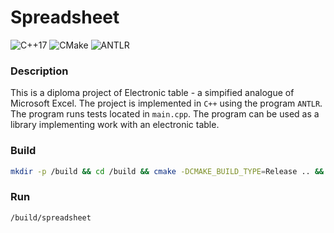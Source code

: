 # Spreadsheet

![C++17](https://img.shields.io/badge/С++17-00599C)
![CMake](https://img.shields.io/badge/CMake-D1242F)
![ANTLR](https://img.shields.io/badge/ANTLR-222222)

### Description
This is a diploma project of Electronic table - a simpified analogue of Microsoft Excel. The project is implemented in `C++` using the program `ANTLR`. The program runs tests located in `main.cpp`. The program can be used as a library implementing work with an electronic table. 

### Build
```Bash
mkdir -p /build && cd /build && cmake -DCMAKE_BUILD_TYPE=Release .. && cmake --build .
```

### Run
```Bash
/build/spreadsheet
```
